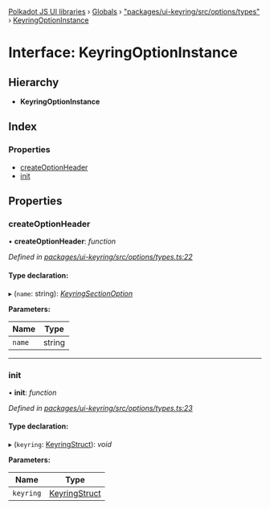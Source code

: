 [Polkadot JS UI libraries](../README.md) › [Globals](../globals.md) › ["packages/ui-keyring/src/options/types"](../modules/_packages_ui_keyring_src_options_types_.md) › [KeyringOptionInstance](_packages_ui_keyring_src_options_types_.keyringoptioninstance.md)

# Interface: KeyringOptionInstance

## Hierarchy

* **KeyringOptionInstance**

## Index

### Properties

* [createOptionHeader](_packages_ui_keyring_src_options_types_.keyringoptioninstance.md#createoptionheader)
* [init](_packages_ui_keyring_src_options_types_.keyringoptioninstance.md#init)

## Properties

###  createOptionHeader

• **createOptionHeader**: *function*

*Defined in [packages/ui-keyring/src/options/types.ts:22](https://github.com/polkadot-js/ui/blob/54a325f3/packages/ui-keyring/src/options/types.ts#L22)*

#### Type declaration:

▸ (`name`: string): *[KeyringSectionOption](_packages_ui_keyring_src_options_types_.keyringsectionoption.md)*

**Parameters:**

Name | Type |
------ | ------ |
`name` | string |

___

###  init

• **init**: *function*

*Defined in [packages/ui-keyring/src/options/types.ts:23](https://github.com/polkadot-js/ui/blob/54a325f3/packages/ui-keyring/src/options/types.ts#L23)*

#### Type declaration:

▸ (`keyring`: [KeyringStruct](_packages_ui_keyring_src_types_.keyringstruct.md)): *void*

**Parameters:**

Name | Type |
------ | ------ |
`keyring` | [KeyringStruct](_packages_ui_keyring_src_types_.keyringstruct.md) |
